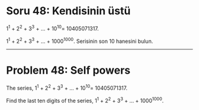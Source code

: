 # Soru 48: Kendisinin üstü

1<sup>1</sup> + 2<sup>2</sup> + 3<sup>3</sup> + ... + 10<sup>10</sup>= 10405071317.

1<sup>1</sup> + 2<sup>2</sup> + 3<sup>3</sup> + ... + 1000<sup>1000</sup>.   Serisinin son 10 hanesini bulun.

---

# Problem 48: Self powers

The series, 1<sup>1</sup> + 2<sup>2</sup> + 3<sup>3</sup> + ... + 10<sup>10</sup>= 10405071317.

Find the last ten digits of the series, 1<sup>1</sup> + 2<sup>2</sup> + 3<sup>3</sup> + ... + 1000<sup>1000</sup>.